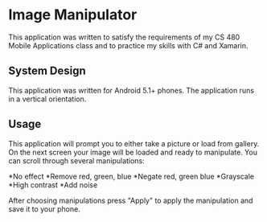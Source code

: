 # Image Manipulator
This application was written to satisfy the requirements of my CS 480 Mobile Applications class and to practice my skills with C# and Xamarin.

## System Design
This application was written for Android 5.1+ phones. The application runs in a vertical orientation.

## Usage
This application will prompt you to either take a picture or load from gallery. On the next screen your image will be loaded and ready to manipulate. You can scroll through several manipulations:

*No effect
*Remove red, green, blue
*Negate red, green blue
*Grayscale
*High contrast
*Add noise



After choosing manipulations press "Apply" to apply the manipulation and save it to your phone.
